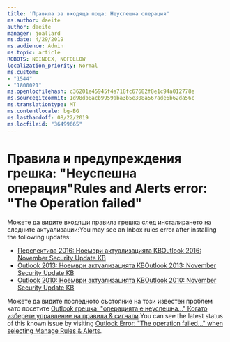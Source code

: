 ```yaml
---
title: 'Правила за входяща поща: Неуспешна операция'
ms.author: daeite
author: daeite
manager: joallard
ms.date: 4/29/2019
ms.audience: Admin
ms.topic: article
ROBOTS: NOINDEX, NOFOLLOW
localization_priority: Normal
ms.custom:
- "1544"
- "1800021"
ms.openlocfilehash: c36201e45945f4a718fc67682f8e1c94a012778e
ms.sourcegitcommit: 1d98db8acb9959aba3b5e308a567ade6b62da56c
ms.translationtype: MT
ms.contentlocale: bg-BG
ms.lasthandoff: 08/22/2019
ms.locfileid: "36499665"
---
```

# <a name="rules-and-alerts-error-the-operation-failed"></a><span data-ttu-id="7f0ed-102">Правила и предупреждения грешка: "Неуспешна операция"</span><span class="sxs-lookup"><span data-stu-id="7f0ed-102">Rules and Alerts error: "The Operation failed"</span></span>

<span data-ttu-id="7f0ed-103">Можете да видите входящи правила грешка след инсталирането на следните актуализации:</span><span class="sxs-lookup"><span data-stu-id="7f0ed-103">You may see an Inbox rules error after installing the following updates:</span></span>

- [<span data-ttu-id="7f0ed-104">Перспектива 2016: Ноември актуализацията KB</span><span class="sxs-lookup"><span data-stu-id="7f0ed-104">Outlook 2016: November Security Update KB</span></span>](https://support.microsoft.com/help/4461506)
- [<span data-ttu-id="7f0ed-105">Outlook 2013: Ноември актуализацията KB</span><span class="sxs-lookup"><span data-stu-id="7f0ed-105">Outlook 2013: November Security Update KB</span></span>](https://support.microsoft.com/help/4461486)
- [<span data-ttu-id="7f0ed-106">Outlook 2010: Ноември актуализацията KB</span><span class="sxs-lookup"><span data-stu-id="7f0ed-106">Outlook 2010: November Security Update KB</span></span>](https://support.microsoft.com/help/4461585)

<span data-ttu-id="7f0ed-107">Можете да видите последното състояние на този известен проблем като посетите [Outlook грешка: "операцията е неуспешна..." Когато изберете управление на правила & сигнали](https://support.office.com/article/Outlook-Error-The-operation-failed-when-selecting-Manage-Rules-Alerts-64b6ff77-98c2-4564-9cbf-25bd8e17fb8b%20).</span><span class="sxs-lookup"><span data-stu-id="7f0ed-107">You can see the latest status of this known issue by visiting [Outlook Error: "The operation failed..." when selecting Manage Rules & Alerts](https://support.office.com/article/Outlook-Error-The-operation-failed-when-selecting-Manage-Rules-Alerts-64b6ff77-98c2-4564-9cbf-25bd8e17fb8b%20).</span></span>